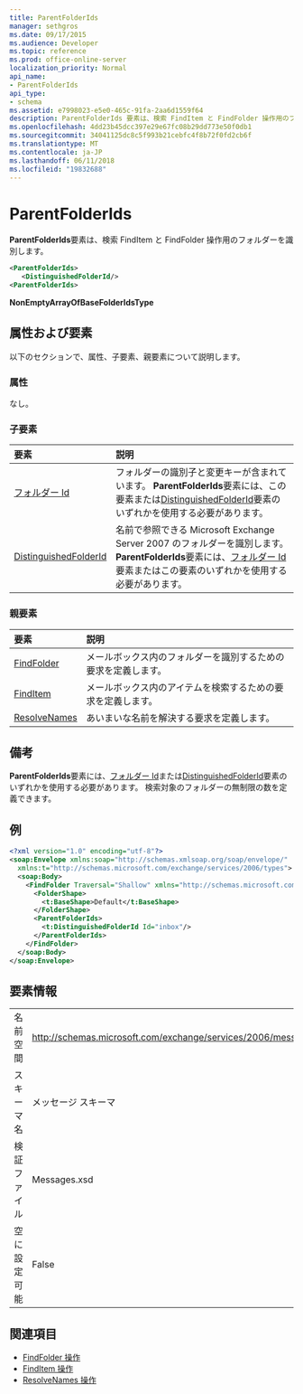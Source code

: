 ```yaml
---
title: ParentFolderIds
manager: sethgros
ms.date: 09/17/2015
ms.audience: Developer
ms.topic: reference
ms.prod: office-online-server
localization_priority: Normal
api_name:
- ParentFolderIds
api_type:
- schema
ms.assetid: e7998023-e5e0-465c-91fa-2aa6d1559f64
description: ParentFolderIds 要素は、検索 FindItem と FindFolder 操作用のフォルダーを識別します。
ms.openlocfilehash: 4dd23b45dcc397e29e67fc08b29dd773e50f0db1
ms.sourcegitcommit: 34041125dc8c5f993b21cebfc4f8b72f0fd2cb6f
ms.translationtype: MT
ms.contentlocale: ja-JP
ms.lasthandoff: 06/11/2018
ms.locfileid: "19832688"
---
```

# <a name="parentfolderids"></a>ParentFolderIds

**ParentFolderIds**要素は、検索 FindItem と FindFolder 操作用のフォルダーを識別します。 
  
```xml
<ParentFolderIds>
   <DistinguishedFolderId/>
<ParentFolderIds>
```

**NonEmptyArrayOfBaseFolderIdsType**

## <a name="attributes-and-elements"></a>属性および要素

以下のセクションで、属性、子要素、親要素について説明します。
  
### <a name="attributes"></a>属性

なし。
  
### <a name="child-elements"></a>子要素

|**要素**|**説明**|
|:-----|:-----|
|[フォルダー Id](folderid.md) <br/> |フォルダーの識別子と変更キーが含まれています。 **ParentFolderIds**要素には、この要素または[DistinguishedFolderId](distinguishedfolderid.md)要素のいずれかを使用する必要があります。  <br/> |
|[DistinguishedFolderId](distinguishedfolderid.md) <br/> |名前で参照できる Microsoft Exchange Server 2007 のフォルダーを識別します。 **ParentFolderIds**要素には、[フォルダー Id](folderid.md)要素またはこの要素のいずれかを使用する必要があります。  <br/> |
   
### <a name="parent-elements"></a>親要素

|**要素**|**説明**|
|:-----|:-----|
|[FindFolder](findfolder.md) <br/> |メールボックス内のフォルダーを識別するための要求を定義します。  <br/> |
|[FindItem](finditem.md) <br/> |メールボックス内のアイテムを検索するための要求を定義します。  <br/> |
|[ResolveNames](resolvenames.md) <br/> |あいまいな名前を解決する要求を定義します。  <br/> |
   
## <a name="remarks"></a>備考

**ParentFolderIds**要素には、[フォルダー Id](folderid.md)または[DistinguishedFolderId](distinguishedfolderid.md)要素のいずれかを使用する必要があります。 検索対象のフォルダーの無制限の数を定義できます。 
  
## <a name="example"></a>例

```XML
<?xml version="1.0" encoding="utf-8"?>
<soap:Envelope xmlns:soap="http://schemas.xmlsoap.org/soap/envelope/"
  xmlns:t="http://schemas.microsoft.com/exchange/services/2006/types">
  <soap:Body>
    <FindFolder Traversal="Shallow" xmlns="http://schemas.microsoft.com/exchange/services/2006/messages">
      <FolderShape>
        <t:BaseShape>Default</t:BaseShape>
      </FolderShape>
      <ParentFolderIds>
        <t:DistinguishedFolderId Id="inbox"/>
      </ParentFolderIds>
    </FindFolder>
  </soap:Body>
</soap:Envelope>
```

## <a name="element-information"></a>要素情報

|||
|:-----|:-----|
|名前空間  <br/> |http://schemas.microsoft.com/exchange/services/2006/messages  <br/> |
|スキーマ名  <br/> |メッセージ スキーマ  <br/> |
|検証ファイル  <br/> |Messages.xsd  <br/> |
|空に設定可能  <br/> |False  <br/> |
   
## <a name="see-also"></a>関連項目

- 
  [FindFolder 操作](findfolder-operation.md)  
- 
  [FindItem 操作](finditem-operation.md) 
- [ResolveNames 操作](resolvenames-operation.md)

